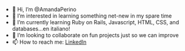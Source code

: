 - 👋 Hi, I’m @AmandaPerino
- 👀 I’m interested in learning something net-new in my spare time
- 🌱 I’m currently learning Ruby on Rails, Javascript, HTML, CSS, and databases...en italiano!
- 💞️ I’m looking to collaborate on fun projects just so we can improve
- 📫 How to reach me: [LinkedIn](https://www.linkedin.com/in/amandabrookeperino/)

<!---
AmandaPerino/AmandaPerino is a ✨ special ✨ repository because its `README.md` (this file) appears on your GitHub profile.
You can click the Preview link to take a look at your changes.
--->
